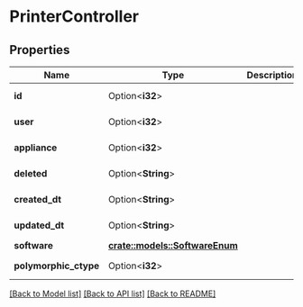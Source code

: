 # PrinterController

## Properties

Name | Type | Description | Notes
------------ | ------------- | ------------- | -------------
**id** | Option<**i32**> |  | [optional][readonly]
**user** | Option<**i32**> |  | [optional][readonly]
**appliance** | Option<**i32**> |  | [optional][readonly]
**deleted** | Option<**String**> |  | [optional][readonly]
**created_dt** | Option<**String**> |  | [optional][readonly]
**updated_dt** | Option<**String**> |  | [optional][readonly]
**software** | [**crate::models::SoftwareEnum**](SoftwareEnum.md) |  | 
**polymorphic_ctype** | Option<**i32**> |  | [optional][readonly]

[[Back to Model list]](../README.md#documentation-for-models) [[Back to API list]](../README.md#documentation-for-api-endpoints) [[Back to README]](../README.md)


